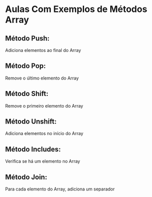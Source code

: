 # Aulas Com Exemplos de Métodos Array

## Método Push: 
Adiciona elementos ao final do Array

## Método Pop:
Remove o último elemento do Array

## Método Shift:
Remove o primeiro elemento do Array

## Método Unshift:
Adiciona elementos no início do Array

## Método Includes:
Verifica se há um elemento no Array

## Método Join:
Para cada elemento do Array, adiciona um separador